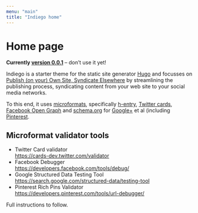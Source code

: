 ```yaml
---
menu: "main"
title: "Indiego home"
---
```


# Home page

**Currently [version 0.0.1](https://github.com/growdigital/indiego/)** – don’t use it yet! 

Indiego is a starter theme for the static site generator [Hugo](https://gohugo.io/)
and focusses on [Publish (on your) Own Site, Syndicate Elsewhere](https://indieweb.org/POSSE) by streamlining the publishing process, syndicating content from your web site to your social media networks.

To this end, it uses [microformats](https://en.wikipedia.org/wiki/Microformat), specifically [h-entry](http://microformats.org/wiki/h-entry),  [Twitter cards](https://developer.twitter.com/en/docs/tweets/optimize-with-cards/overview/abouts-cards), [Facebook Open Graph](https://developers.facebook.com/docs/sharing/opengraph) and [schema.org](http://schema.org/docs/gs.html) for [Google+](https://developers.google.com/+/web/snippet/) et al (including [Pinterest](https://developers.pinterest.com/docs/rich-pins/articles/?).

## Microformat validator tools

* Twitter Card validator  
  <https://cards-dev.twitter.com/validator>
* Facebook Debugger  
  <https://developers.facebook.com/tools/debug/>
* Google Structured Data Testing Tool  
  <https://search.google.com/structured-data/testing-tool>
* Pinterest Rich Pins Validator  
  <https://developers.pinterest.com/tools/url-debugger/>

Full instructions to follow.